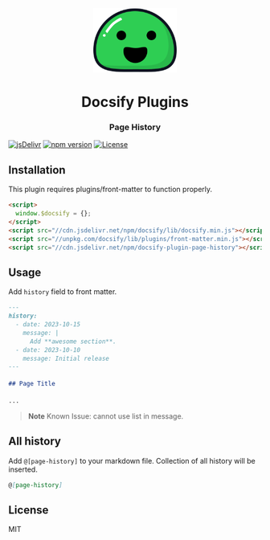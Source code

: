 <p align="center">
  <img src="docsify.svg" alt="Docsify Logo" height="128">
</p>
<h1 align="center">Docsify Plugins</h1>
<h3 align="center">Page History</h3>

[![jsDelivr](https://data.jsdelivr.com/v1/package/npm/docsify-plugin-page-history/badge)](https://www.jsdelivr.com/package/npm/docsify-plugin-page-history)
[![npm version](https://badge.fury.io/js/docsify-plugin-page-history.svg)](https://badge.fury.io/js/docsify-plugin-page-history)
[![License](https://img.shields.io/npm/l/docsify-plugin-page-history)](https://github.com/lollipop-onl/docsify-plugins/blob/main/LICENSE)

## Installation

This plugin requires plugins/front-matter to function properly.

```html
<script>
  window.$docsify = {};
</script>
<script src="//cdn.jsdelivr.net/npm/docsify/lib/docsify.min.js"></script>
<script src="//unpkg.com/docsify/lib/plugins/front-matter.min.js"></script>
<script src="//cdn.jsdelivr.net/npm/docsify-plugin-page-history"></script>
```

## Usage

Add `history` field to front matter.

```md
---
history:
  - date: 2023-10-15
    message: |
      Add **awesome section**.
  - date: 2023-10-10
    message: Initial release
---

## Page Title

...
```

> **Note**
> Known Issue: cannot use list in message.

## All history

Add `@[page-history]` to your markdown file. Collection of all history will be inserted.

```md
@[page-history]
```

## License

MIT
